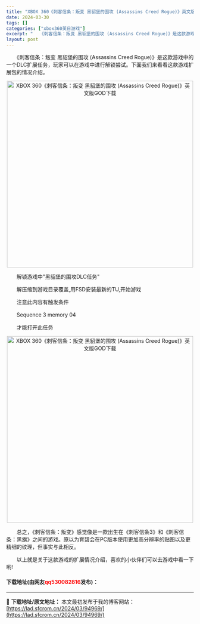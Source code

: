 ```yaml
---
title: "XBOX 360《刺客信条：叛变 黑貂堡的围攻 (Assassins Creed Rogue)》英文版GOD下载"
date: 2024-03-30
tags: []
categories: ["xbox360英日游戏"]
excerpt: "　　《刺客信条：叛变 黑貂堡的围攻 (Assassins Creed Rogue)》是这款游戏中的一个DLC扩展任务，玩家可以在游戏中进行解锁尝试。下面我们来看看这款游戏扩展包的情况介绍。 　　解锁游戏中&quot;黑貂堡的围攻DLC任务&quot; 　　解压缩到游戏目录覆盖,用FSD安装最新的TU&hellip;"
layout: post
---
```


 <p>　　《刺客信条：叛变 黑貂堡的围攻 (Assassins Creed Rogue)》是这款游戏中的一个DLC扩展任务，玩家可以在游戏中进行解锁尝试。下面我们来看看这款游戏扩展包的情况介绍。</p> <p align="center"><img align="" border="0" src="https://lad.sfcrom.cn/wp-content/uploads/2024/03/20240330_6607d6c9e3432.webp" width="500" alt="XBOX 360《刺客信条：叛变 黑貂堡的围攻 (Assassins Creed Rogue)》英文版GOD下载" /></p> <p>　　解锁游戏中&quot;黑貂堡的围攻DLC任务&quot;</p> <p>　　解压缩到游戏目录覆盖,用FSD安装最新的TU,开始游戏</p> <p>　　注意此内容有触发条件</p> <p>　　Sequence 3 memory 04</p> <p>　　才能打开此任务</p> <p align="center"><img align="" border="0" src="https://lad.sfcrom.cn/wp-content/uploads/2024/03/20240330_6607d6ca3d1bf.webp" width="500" alt="XBOX 360《刺客信条：叛变 黑貂堡的围攻 (Assassins Creed Rogue)》英文版GOD下载" /></p> <p>　　总之，《刺客信条：叛变》感觉像是一款出生在《刺客信条3》和《刺客信条：黑旗》之间的游戏。原以为育碧会在PC版本使用更加高分辨率的贴图以及更精细的纹理，但事实与此相反。</p> <p>　　以上就是关于这款游戏的扩展情况介绍，喜欢的小伙伴们可以去游戏中看一下哟!</p> <p><h4>下载地址(由网友<font color="red">qq530082816</font>发布)：</h4></p> 

---
📖 **下载地址/原文地址：** 本文最初发布于我的博客网站：[https://lad.sfcrom.cn/2024/03/94969/](https://lad.sfcrom.cn/2024/03/94969/)
